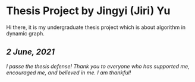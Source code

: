 # Thesis Project by Jingyi (Jiri) Yu

Hi there, it is my undergraduate thesis project which is about algorithm in dynamic graph.

## **_2 June, 2021_**

_I passe the thesis defense! Thank you to everyone who has supported me, encouraged me, and believed in me. I am thankful!_

